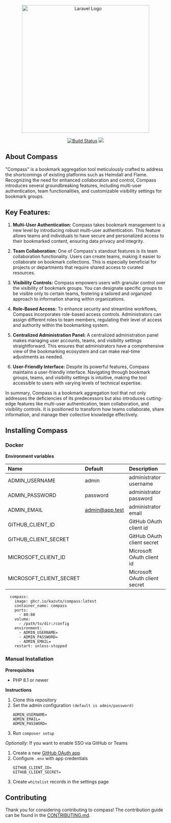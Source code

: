 <p align="center"><img src="https://github.com/Kazuto/compass/assets/25435034/6505dad2-9255-4c34-b192-e38efc2ae682" width="400" alt="Laravel Logo"></a></p>

<p align="center">
<a href="https://github.com/kazuto/compass/actions"><img src="https://github.com/kazuto/compass/workflows/CI/badge.svg" alt="Build Status"></a>
<a href="https://codecov.io/gh/Kazuto/compass"><img src="https://codecov.io/gh/Kazuto/compass/graph/badge.svg?token=CTC6T2YWU3"/></a>
</p>

## About Compass

"Compass" is a bookmark aggregation tool meticulously crafted to address the shortcomings of existing platforms such as Heimdall and Flame. Recognizing the need for enhanced collaboration and control, Compass introduces several groundbreaking features, including multi-user authentication, team functionalities, and customizable visibility settings for bookmark groups.

## Key Features:

1. **Multi-User Authentication:**
   Compass takes bookmark management to a new level by introducing robust multi-user authentication. This feature allows teams and individuals to have secure and personalized access to their bookmarked content, ensuring data privacy and integrity.

2. **Team Collaboration:**
   One of Compass's standout features is its team collaboration functionality. Users can create teams, making it easier to collaborate on bookmark collections. This is especially beneficial for projects or departments that require shared access to curated resources.

3. **Visibility Controls:**
   Compass empowers users with granular control over the visibility of bookmark groups. You can designate specific groups to be visible only to certain teams, fostering a tailored and organized approach to information sharing within organizations.

4. **Role-Based Access:**
   To enhance security and streamline workflows, Compass incorporates role-based access controls. Administrators can assign different roles to team members, regulating their level of access and authority within the bookmarking system.

5. **Centralized Administration Panel:**
   A centralized administration panel makes managing user accounts, teams, and visibility settings straightforward. This ensures that administrators have a comprehensive view of the bookmarking ecosystem and can make real-time adjustments as needed.

6. **User-Friendly Interface:**
   Despite its powerful features, Compass maintains a user-friendly interface. Navigating through bookmark groups, teams, and visibility settings is intuitive, making the tool accessible to users with varying levels of technical expertise.

In summary, Compass is a bookmark aggregation tool that not only addresses the deficiencies of its predecessors but also introduces cutting-edge features like multi-user authentication, team collaboration, and visibility controls. It is positioned to transform how teams collaborate, share information, and manage their collective knowledge effectively.

## Installing Compass

### Docker

**Environment variables**

| Name                    | Default                                                                                                   | Description                                   |
|:------------------------|:----------------------------------------------------------------------------------------------------------|:----------------------------------------------|
| ADMIN_USERNAME          | admin                                                                                                     | administrator username                        |
| ADMIN_PASSWORD          | password                                                                                                  | administrator password                        |
| ADMIN_EMAIL             | admin@app.test                                                                                            | administrator email                           |
| GITHUB_CLIENT_ID        |                                                                                                           | GitHub OAuth client id                        |
| GITHUB_CLIENT_SECRET    |                                                                                                           | GitHub OAuth client secret                    |
| MICROSOFT_CLIENT_ID     |                                                                                                           | Microsoft OAuth client id                     |
| MICROSOFT_CLIENT_SECRET |                                                                                                           | Microsoft OAuth client secret                 |

```
  compass:
    image: ghcr.io/kazuto/compass:latest
    container_name: compass
    ports:
      - 80:80
    volume:
      - /path/to/dir:/config
    environment:
      - ADMIN_USERNAME=
      - ADMIN_PASSWORD=
      - ADMIN_EMAIL=
    restart: unless-stopped
```

### Manual Installation

**Prerequisites**

-   PHP 8.1 or newer

**Instructions**

1. Clone this repository
2. Set the admin configuration `(default is admin/password)`
    ```
    ADMIN_USERNAME=
    ADMIN_EMAIL=
    ADMIN_PASSWORD=
    ```
3. Run `composer setup`

_Optionally:_
If you want to enable SSO via GitHub or Teams

1. Create a new [GitHub OAuth app](https://github.com/settings/developers)
2. Configure `.env` with app credentials
    ```
    GITHUB_CLIENT_ID=
    GITHUB_CLIENT_SECRET=
    ```
3. Create `whitelist` records in the settings page

## Contributing

Thank you for considering contributing to compass! The contribution guide can be found in the [CONTRIBUTING.md](/CONTRIBUTING.md).
